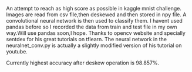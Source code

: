 An attempt to reach as high score as possible in kaggle mnist challenge.
Images are read from csv file,then deskewed and then stored in npy file.
A convolutional neural network is then used to classify them.
I havent used pandas before so I recorded the data from train and test file in my own way.Will use pandas soon,I hope.
Thanks to opencv website and specially sentdex for his great tutorials on tflearn. The neural network in the neuralnet_conv.py is actually a slightly modified version of his tutorial on youtube.

Currently highest accuracy after deskew operation is 98.857%.
